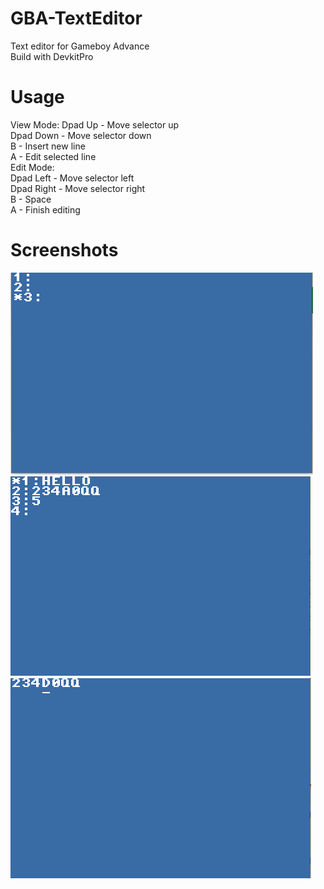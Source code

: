 # GBA-TextEditor
Text editor for Gameboy Advance  
Build with DevkitPro  

# Usage
View Mode:
Dpad Up - Move selector up  
Dpad Down - Move selector down  
B - Insert new line  
A - Edit selected line  
Edit Mode:  
Dpad Left - Move selector left  
Dpad Right - Move selector right  
B - Space  
A - Finish editing  

# Screenshots
![1](https://github.com/cold0dev/GBA-TextEditor/blob/scr/gba1.PNG?raw=true)
![2](https://github.com/cold0dev/GBA-TextEditor/blob/scr/gba2.PNG?raw=true)
![3](https://github.com/cold0dev/GBA-TextEditor/blob/scr/gba3.PNG?raw=true)
